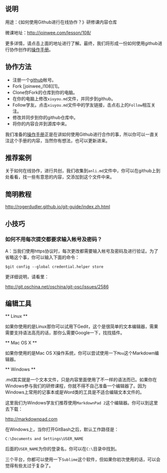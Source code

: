 ## 说明

用途：《如何使用Github进行在线协作？》研修课内容仓库

微课地址：<http://joinwee.com/lesson/108/>

更多详情，请点击上面的地址进行了解。最终，我们将形成一份如何使用github进行协作创作的[操作手册](git_guide.md)。

## 协作方法

- 注册一个[github](https://github.com)帐号。
- Fork [joinwee_l108][1]。
- Clone你Fork的仓库到你的电脑。
- 在你的电脑上修改`xiuyou.md`文件，并同步到github。
- Follow学友。点击`xiuyou.md`文件中的学友链接，击点右上的`Follow`相互关注。
- 修改并同步到你的github仓库中。
- 将你的内容合并到源库中来。

我们准备的[操作手册](git_guide.md)正是在讲如何使用Github进行合作的事，所以你可以一直关注这个手册的内容，当然你有想法，也可以更新进来。

## 推荐案例

关于如何在线协作，进行共创，我们收集到`anli.md`文件中，你可以在github上到处看看，找一些有意思的内容，交添加到这个文件中来。

## 简明教程

<http://rogerdudler.github.io/git-guide/index.zh.html>

## 小技巧

### 如何不用每次提交都要求输入帐号及密码？
A：当我们使用https协议时，每次更改都需要输入帐号及密码及进行验证。为了省略这个事，你可以输入下面的命令：

```
$git config --global credential.helper store
```

更详细说明，请看里：

<http://git.oschina.net/oschina/git-osc/issues/2586>

## 编辑工具

** Linux **

如果你使用的是Linux那你可以试用下Gedit，这个是很简单的文本编辑器，需果需要支持语法高亮的话，那你么需要Google一下，找找插件。

** Mac OS X **

如果你使用的是Mac OS X操作系统，你可以尝试使用一下`Mou`这个Markdown编辑器。

** Windows **

.md其实就是一个文本文件，只是内容里面使用了不一样的语法而已。如果你在Windows参与我们的研修课程，你就不得不自己准备一个编辑器了。因为Windows上常用的记事本或是Word类的工具是不适合编辑文本文件的。

这里我们为Windows学友们推荐使用`MarkdownPad 2`这个编辑器。你可以到这里去下载：

<http://markdownpad.com>

在Windows上，当你打开GitBash之后，默认工作路径是：

```
C:\Documents and Settings\USER_NAME
```

后面的`USER_NAME`为你的登录名，你可以在`C:\`目录中找到。

三个平台，你都可以使用一下`Sublime`这个软件，但如果你初次使用的话，可以会觉得有些太过于复杂了。


